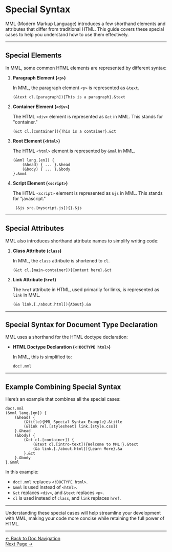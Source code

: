 # Special Syntax

MML (Modern Markup Language) introduces a few shorthand elements and attributes that differ from traditional HTML. This guide covers these special cases to help you understand how to use them effectively.

---

## Special Elements

In MML, some common HTML elements are represented by different syntax:

1. **Paragraph Element (`<p>`)**

   In MML, the paragraph element `<p>` is represented as `&text`.

   ```mml
   (&text cl.[paragraph]){This is a paragraph}.&text
   ```

2. **Container Element (`<div>`)**

   The HTML `<div>` element is represented as `&ct` in MML. This stands for "container."

   ```mml
   (&ct cl.[container]){This is a container}.&ct
   ```

3. **Root Element (`<html>`)**

   The HTML `<html>` element is represented by `&mml` in MML.

   ```mml
   (&mml lang.[en]) {
       (&head) { ... }.&head
       (&body) { ... }.&body
   }.&mml
   ```

4. **Script Element (`<script>`)**

   The HTML `<script>` element is represented as `&js` in MML. This stands for "javascript."

   ```mml
    (&js src.[myscript.js]){}.&js
   ```

---

## Special Attributes

MML also introduces shorthand attribute names to simplify writing code:

1. **Class Attribute (`class`)**

   In MML, the `class` attribute is shortened to `cl`.

   ```mml
   (&ct cl.[main-container]){Content here}.&ct
   ```

2. **Link Attribute (`href`)**

   The `href` attribute in HTML, used primarily for links, is represented as `link` in MML.

   ```mml
   (&a link.[./about.html]){About}.&a
   ```

---

## Special Syntax for Document Type Declaration

MML uses a shorthand for the HTML doctype declaration:

- **HTML Doctype Declaration (`<!DOCTYPE html>`)**

   In MML, this is simplified to:

   ```mml
   doc!.mml
   ```

---

## Example Combining Special Syntax

Here’s an example that combines all the special cases:

```mml
doc!.mml
(&mml lang.[en]) {
    (&head) {
        (&title){MML Special Syntax Example}.&title
        (&link rel.[stylesheet] link.[style.css])
    }.&head
    (&body) {
        (&ct cl.[container]) {
            (&text cl.[intro-text]){Welcome to MML!}.&text
            (&a link.[./about.html]){Learn More}.&a
        }.&ct
    }.&body
}.&mml
```

In this example:
- `doc!.mml` replaces `<!DOCTYPE html>`.
- `&mml` is used instead of `<html>`.
- `&ct` replaces `<div>`, and `&text` replaces `<p>`.
- `cl` is used instead of `class`, and `link` replaces `href`.

---

Understanding these special cases will help streamline your development with MML, making your code more concise while retaining the full power of HTML.

---

[<- Back to Doc Navigation](./doc_nav.md)
<br>
[Next Page ->](./doc_vars.md)